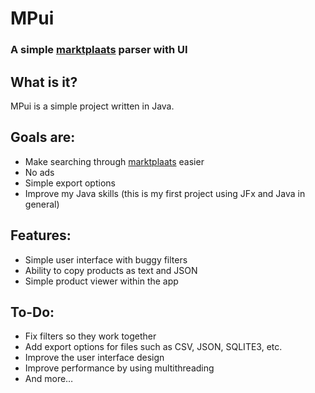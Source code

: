 # MPui
### A simple [marktplaats](https://marktplaats.nl) parser with UI

## What is it?

MPui is a simple project written in Java.

## Goals are:

* Make searching through [marktplaats](https://marktplaats.nl) easier
* No ads
* Simple export options
* Improve my Java skills (this is my first project using JFx and Java in general)

## Features:

* Simple user interface with buggy filters
* Ability to copy products as text and JSON
* Simple product viewer within the app

## To-Do:

* Fix filters so they work together
* Add export options for files such as CSV, JSON, SQLITE3, etc.
* Improve the user interface design
* Improve performance by using multithreading
* And more…